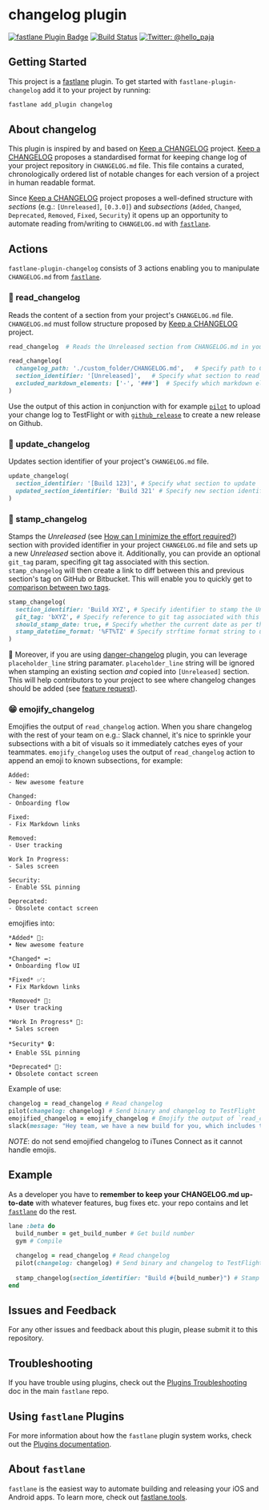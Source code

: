 # changelog plugin

[![fastlane Plugin Badge](https://rawcdn.githack.com/fastlane/fastlane/master/fastlane/assets/plugin-badge.svg)](https://rubygems.org/gems/fastlane-plugin-changelog)  [![Build Status](https://travis-ci.org/pajapro/fastlane-plugin-changelog.svg?branch=master)](https://travis-ci.org/pajapro/fastlane-plugin-changelog)  [![Twitter: @hello_paja](https://img.shields.io/badge/contact-@Hello_Paja-blue.svg?style=flat)](https://twitter.com/hello_paja)

## Getting Started

This project is a [fastlane](https://github.com/fastlane/fastlane) plugin. To get started with `fastlane-plugin-changelog` add it to your project by running:

```bash
fastlane add_plugin changelog
```

## About changelog

This plugin is inspired by and based on [Keep a CHANGELOG](http://keepachangelog.com/) project. [Keep a CHANGELOG](http://keepachangelog.com/) proposes a standardised format for keeping change log of your project repository in `CHANGELOG.md` file. This file contains a curated, chronologically ordered list of notable changes for each version of a project in human readable format.

Since [Keep a CHANGELOG](http://keepachangelog.com/) project proposes a well-defined structure with _sections_ (e.g.: `[Unreleased]`, `[0.3.0]`) and _subsections_ (`Added`, `Changed`, `Deprecated`, `Removed`, `Fixed`, `Security`) it opens up an opportunity to automate reading from/writing to `CHANGELOG.md` with [`fastlane`](https://fastlane.tools). 

## Actions
`fastlane-plugin-changelog` consists of 3 actions enabling you to manipulate `CHANGELOG.md` from [`fastlane`](https://fastlane.tools).

### 📖  read_changelog

Reads the content of a section from your project's `CHANGELOG.md` file. `CHANGELOG.md` must follow structure proposed by [Keep a CHANGELOG](http://keepachangelog.com/) project. 

``` ruby
read_changelog	# Reads the Unreleased section from CHANGELOG.md in your project's folder
```

``` ruby
read_changelog(
  changelog_path: './custom_folder/CHANGELOG.md',	# Specify path to CHANGELOG.md
  section_identifier: '[Unreleased]',	# Specify what section to read
  excluded_markdown_elements: ['-', '###']	# Specify which markdown elements should be excluded
)
```
 
 Use the output of this action in conjunction with for example [`pilot`](https://github.com/fastlane/fastlane/tree/master/pilot#uploading-builds) to upload your change log to TestFlight or with [`github_release`](https://github.com/fastlane/fastlane/blob/master/fastlane/docs/Actions.md#github-releases) to create a new release on Github.

### 📝  update_changelog
Updates section identifier of your project's `CHANGELOG.md` file. 
``` ruby
update_changelog(
  section_identifier: '[Build 123]', # Specify what section to update
  updated_section_identifier: 'Build 321' # Specify new section identifier
)
```
 
### 🔖  stamp_changelog
Stamps the _Unreleased_ (see [How can I minimize the effort required?](http://keepachangelog.com/)) section with provided identifier in your project `CHANGELOG.md` file and sets up a new _Unreleased_ section above it.
Additionally, you can provide an optional `git_tag` param, specifing git tag associated with this section. `stamp_changelog` will then create a link to diff between this and previous section's tag on GitHub or Bitbucket. This will enable you to quickly get to [comparison between two tags](https://help.github.com/articles/comparing-commits-across-time/).
``` ruby
stamp_changelog(
  section_identifier: 'Build XYZ', # Specify identifier to stamp the Unreleased section with 
  git_tag: 'bXYZ', # Specify reference to git tag associated with this section
  should_stamp_date: true, # Specify whether the current date as per the stamp_datetime_format should be stamped to the section identifier (default is `true`)
  stamp_datetime_format: '%FT%TZ' # Specify strftime format string to use for the date in the stamped section (default `%FZ`)
)
```

🤖 Moreover, if you are using [danger-changelog](https://github.com/dblock/danger-changelog) plugin, you can leverage `placeholder_line` string paramater. `placeholder_line` string will be ignored when stamping an existing section _and_ copied into `[Unreleased]` section. This will help contributors to your project to see where changelog changes should be added (see [feature request](https://github.com/pajapro/fastlane-plugin-changelog/issues/22)). 

### 😁 emojify_changelog
Emojifies the output of `read_changelog` action. When you share changelog with the rest of your team on e.g.: Slack channel, it's nice to sprinkle your subsections with a bit of visuals so it immediately catches eyes of your teammates. `emojify_changelog` uses the output of `read_changelog` action to append an emoji to known subsections, for example:

```
Added:
- New awesome feature

Changed:
- Onboarding flow 

Fixed:
- Fix Markdown links 

Removed:
- User tracking 

Work In Progress:
- Sales screen

Security:
- Enable SSL pinning

Deprecated:
- Obsolete contact screen
```

emojifies into:

```
*Added* 🎁:
• New awesome feature

*Changed* ↔️:
• Onboarding flow UI

*Fixed* ✅:
• Fix Markdown links 

*Removed* 🚫:
• User tracking 

*Work In Progress* 🚧:
• Sales screen

*Security* 🔒:
• Enable SSL pinning

*Deprecated* 💨:
• Obsolete contact screen
```

Example of use:
``` ruby
changelog = read_changelog # Read changelog
pilot(changelog: changelog) # Send binary and changelog to TestFlight
emojified_changelog = emojify_changelog # Emojify the output of `read_changelog` action
slack(message: "Hey team, we have a new build for you, which includes the following: #{emojified_changelog}") # share on Slack
```

*NOTE*: do not send emojified changelog to iTunes Connect as it cannot handle emojis. 

## Example
As a developer you have to **remember to keep your CHANGELOG.md up-to-date** with whatever features, bug fixes etc. your repo contains and let [`fastlane`](https://fastlane.tools) do the rest. 

``` ruby
lane :beta do
  build_number = get_build_number # Get build number
  gym # Compile
  
  changelog = read_changelog # Read changelog
  pilot(changelog: changelog) # Send binary and changelog to TestFlight
  
  stamp_changelog(section_identifier: "Build #{build_number}") # Stamp Unreleased section with newly released build number
end
```

## Issues and Feedback

For any other issues and feedback about this plugin, please submit it to this repository.

## Troubleshooting

If you have trouble using plugins, check out the [Plugins Troubleshooting](https://github.com/fastlane/fastlane/blob/master/fastlane/docs/PluginsTroubleshooting.md) doc in the main `fastlane` repo.

## Using `fastlane` Plugins

For more information about how the `fastlane` plugin system works, check out the [Plugins documentation](https://github.com/fastlane/fastlane/blob/master/fastlane/docs/Plugins.md).

## About `fastlane`

`fastlane` is the easiest way to automate building and releasing your iOS and Android apps. To learn more, check out [fastlane.tools](https://fastlane.tools).
